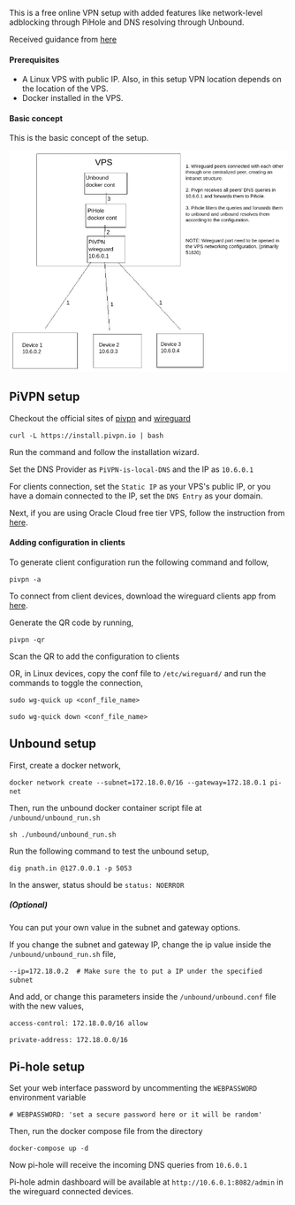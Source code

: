 This is a free online VPN setup with added features like network-level adblocking through PiHole and DNS resolving through Unbound.

Received guidance from [here](https://gist.github.com/HarvsG/008700c8d187b072cca335b9a85ad34d#file-docker-compose-yml)

#### Prerequisites

- A Linux VPS with public IP. Also, in this setup VPN location depends on the location of the VPS.
- Docker installed in the VPS.

#### Basic concept

This is the basic concept of the setup.

![ss](concept.png)

## PiVPN setup

Checkout the official sites of [pivpn](https://www.pivpn.io/) and [wireguard](https://www.wireguard.com/)

```
curl -L https://install.pivpn.io | bash
```

Run the command and follow the installation wizard.

Set the DNS Provider as `PiVPN-is-local-DNS` and the IP as `10.6.0.1`

For clients connection, set the `Static IP` as your VPS's public IP, or you have a domain connected to the IP, set the `DNS Entry` as your domain.

Next, if you are using Oracle Cloud free tier VPS,
follow the instruction from [here](https://gist.github.com/HarvsG/008700c8d187b072cca335b9a85ad34d#ssh-into-the-device).

#### Adding configuration in clients

To generate client configuration run the following command and follow,

```
pivpn -a
```

To connect from client devices, download the wireguard clients app from [here](https://www.wireguard.com/install/).

Generate the QR code by running,

```
pivpn -qr
```

Scan the QR to add the configuration to clients

OR, in Linux devices, copy the conf file to `/etc/wireguard/` and run the commands to toggle the connection,

```
sudo wg-quick up <conf_file_name>
```

```
sudo wg-quick down <conf_file_name>
```

## Unbound setup

First, create a docker network,

```
docker network create --subnet=172.18.0.0/16 --gateway=172.18.0.1 pi-net
```

Then, run the unbound docker container script file at `/unbound/unbound_run.sh`

```
sh ./unbound/unbound_run.sh
```

Run the following command to test the unbound setup,

```
dig pnath.in @127.0.0.1 -p 5053
```

In the answer, status should be `status: NOERROR`

##### (Optional)

You can put your own value in the subnet and gateway options.

If you change the subnet and gateway IP, change the ip value inside the `/unbound/unbound_run.sh` file,

```
--ip=172.18.0.2  # Make sure the to put a IP under the specified subnet
```

And add, or change this parameters inside the `/unbound/unbound.conf` file with the new values,

```
access-control: 172.18.0.0/16 allow
```

```
private-address: 172.18.0.0/16
```

## Pi-hole setup

Set your web interface password by uncommenting the `WEBPASSWORD` environment variable

```
# WEBPASSWORD: 'set a secure password here or it will be random'
```

Then, run the docker compose file from the directory

```
docker-compose up -d
```

Now pi-hole will receive the incoming DNS queries from `10.6.0.1`

Pi-hole admin dashboard will be available at `http://10.6.0.1:8082/admin` in the wireguard connected devices.

